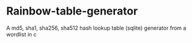 # Rainbow-table-generator
A md5, sha1, sha256, sha512 hash lookup table (sqlite) generator from a wordlist in c
